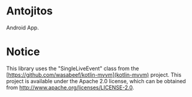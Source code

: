 # Antojitos
Android App.

# Notice
This library uses the "SingleLiveEvent" class from the [https://github.com/wasabeef/kotlin-mvvm](kotlin-mvvm) project. This project is available under the Apache 2.0 license, which can be obtained from http://www.apache.org/licenses/LICENSE-2.0. 